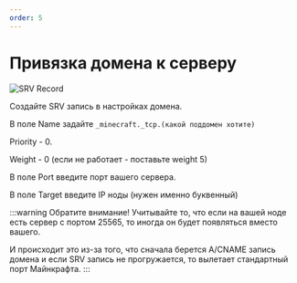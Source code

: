 ```yaml
---
order: 5
---
```


# Привязка домена к серверу

![SRV Record](/minecraft/domain/srvrecorddomain.png)

Создайте SRV запись в настройках домена.

В поле Name задайте `_minecraft._tcp.(какой поддомен хотите)`

Priority - 0.

Weight - 0 (если не работает - поставьте weight 5)

В поле Port введите порт вашего сервера.

В поле Target введите IP ноды (нужен именно буквенный)

:::warning Обратите внимание!
Учитывайте то, что если на вашей ноде есть сервер с портом 25565, то иногда он будет появляться вместо вашего.

И происходит это из-за того, что сначала берется A/CNAME запись домена и если SRV запись не прогружается, то вылетает стандартный порт Майнкрафта.
:::
